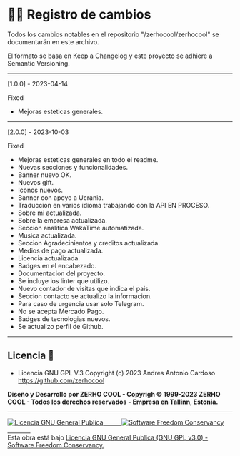 # 📜📝 Registro de cambios

Todos los cambios notables en el repositorio "/zerhocool/zerhocool" se documentarán en este archivo.

El formato se basa en Keep a Changelog y este proyecto se adhiere a Semantic Versioning.

---

[1.0.0] - 2023-04-14

Fixed

- Mejoras esteticas generales.

---

[2.0.0] - 2023-10-03

Fixed

- Mejoras esteticas generales en todo el readme.
- Nuevas secciones y funcionalidades.
- Banner nuevo OK.
- Nuevos gift.
- Iconos nuevos.
- Banner con apoyo a Ucrania.
- Traduccion en varios idioma trabajando con la API EN PROCESO.
- Sobre mi actualizada.
- Sobre la empresa actualizada.
- Seccion analitica WakaTime automatizada.
- Musica actualizada.
- Seccion Agradecinientos y creditos actualizada.
- Medios de pago actualizada.
- Licencia actualizada.
- Badges en el encabezado.
- Documentacion del proyecto.
- Se incluye los linter que utilizo.
- Nuevo contador de visitas que indica el pais.
- Seccion contacto se actualizo la informacion.
- Para caso de urgencia usar solo Telegram.
- No se acepta Mercado Pago.
- Badges de tecnologias nuevos.
- Se actualizo perfil de Github.

---

## Licencia 📄

- Licencia GNU GPL V.3 Copyright (c) 2023 Andres Antonio Cardoso <https://github.com/zerhocool>

**Diseño y Desarrollo por ZERHO COOL - Copyrigh © 1999-2023 ZERHO COOL - Todos los derechos reservados - Empresa en Tallinn, Estonia.**

---

<a rel="licencia" href="https://www.gnu.org/"><img alt="Licencia GNU General Publica " style="border-width:0" src="https://cdn.discordapp.com/attachments/1072960128820715602/1092305619681300520/gplv3-with-text-136x68.png" />⠀⠀⠀⠀<img alt="Software Freedom Conservancy " style="border-width:0" src="https://cdn.discordapp.com/attachments/1072960128820715602/1092474752779694181/conservancy-header.png" />⠀⠀⠀⠀⠀</a><br />Esta obra está bajo <a rel="licencia" href="https://www.gnu.org/licenses/gpl-3.0.html">Licencia GNU General Publica (GNU GPL v3.0) -</a>
<a rel="licencia" href="http://next.copyleft.org/pages/current-release.html">Software Freedom Conservancy.</a>
